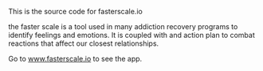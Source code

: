 This is the source code for fasterscale.io

the faster scale is a tool used in many addiction recovery programs to identify feelings and emotions.  It is coupled with and action plan to combat reactions that affect our closest relationships.

Go to www.fasterscale.io to see the app.
